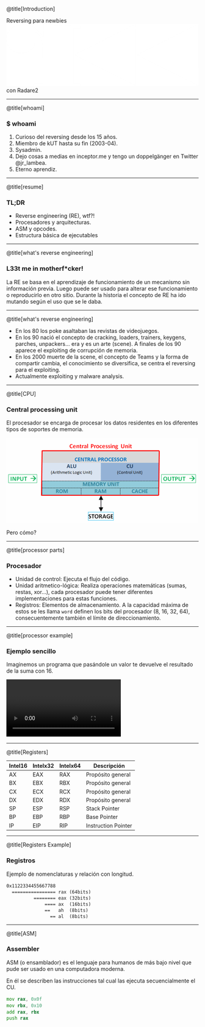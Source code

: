 @title[Introduction]

Reversing para newbies
<br>
![](src/logo.png)
<br>
con Radare2

---

@title[whoami]

### <span class="gold">$ whoami</span>

1. Curioso del reversing desde los 15 años.
2. Miembro de kUT hasta su fin (2003-04).
3. Sysadmin.
4. Dejo cosas a medias en inceptor.me y tengo un doppelgänger en Twitter @jr_lambea.
5. Eterno aprendiz.

---

@title[resume]

### <span class="gold">TL;DR</span>

* Reverse engineering (RE), wtf?!
* Procesadores y arquitecturas.
* ASM y opcodes.
* Estructura básica de ejecutables

---

@title[what's reverse engineering]

### <span class="gold">L33t me in motherf*cker!</span>

La RE se basa en el aprendizaje de funcionamiento de un mecanismo sin información previa. Luego puede ser usado para alterar ese funcionamiento o reproducirlo en otro sitio. Durante la historia el concepto de RE ha ido mutando según el uso que se le daba.

---

@title[what's reverse engineering]

* En los 80 los poke asaltaban las revistas de videojuegos.
* En los 90 nació el concepto de cracking, loaders, trainers, keygens, parches, unpackers... era y es un arte (scene). A finales de los 90 aparece el exploiting de corrupción de memoria.
* En los 2000 muerte de la scene, el concepto de Teams y la forma de compartir cambia, el conocimiento se diversifica, se centra el reversing para el exploiting.
* Actualmente exploiting y malware analysis.

---

@title[CPU]

### <span class="gold">Central processing unit</span>

El procesador se encarga de procesar los datos residentes en los diferentes tipos de soportes de memoria.

![](src/cpu.gif)

Pero cómo?

---

@title[processor parts]

### <span class="gold">Procesador</span>

* Unidad de control: Ejecuta el flujo del código.
* Unidad aritmetico-lógica: Realiza operaciones matemáticas (sumas, restas, xor...), cada procesador puede tener diferentes implementaciones para estas funciones.
* Registros: Elementos de almacenamiento. A la capacidad máxima de estos se les llama `word` definen los bits del procesador (8, 16, 32, 64), consecuentemente también el límite de direccionamiento.

---

@title[processor example]

### <span class="gold">Ejemplo sencillo</span>

Imaginemos un programa que pasándole un valor te devuelve el resultado de la suma con 16.

![CPU](src/CPU.flv)

---

@title[Registers]

|Intel16|Intelx32|Intelx64|Descripción|
|---|---|---|---|
|AX|EAX|RAX|Propósito general|
|BX|EBX|RBX|Propósito general|
|CX|ECX|RCX|Propósito general|
|DX|EDX|RDX|Propósito general|
|SP|ESP|RSP|Stack Pointer|
|BP|EBP|RBP|Base Pointer
|IP|EIP|RIP|Instruction Pointer|


---

@title[Registers Example]

### Registros
Ejemplo de nomenclaturas y relación con longitud.

```
0x1122334455667788
  ================ rax (64bits)
          ======== eax (32bits)
              ==== ax  (16bits)
              ==   ah  (8bits)
                == al  (8bits)
```

---

@title[ASM]

### Assembler
ASM (o ensamblador) es el lenguaje para humanos de más bajo nivel que pude ser usado en una computadora moderna.

En él se describen las instrucciones tal cual las ejecuta secuencialmente el CU.

```asm
mov rax, 0x0f
mov rbx, 0x10
add rax, rbx
push rax
```